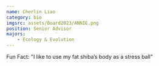 ```yaml
---
name: Cherlin Liao
category: bio
imgsrc: assets/Board2023/ANNIE.png
position: Senior Advisor
majors:
    - Ecology & Evolution
---
```


Fun Fact: "I like to use my fat shiba’s body as a stress ball"
